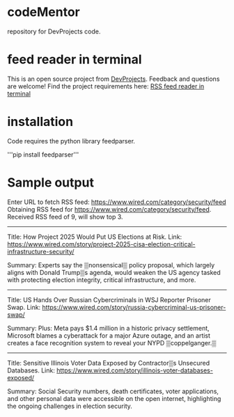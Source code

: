 # codeMentor
repository for DevProjects code.

# feed reader in terminal

This is an open source project from [DevProjects](http://www.codementor.io/projects). Feedback and questions are welcome!
Find the project requirements here: [RSS feed reader in terminal](https://www.codementor.io/projects/tool/rss-feed-reader-in-terminal-atx32jp82q)

# installation

Code requires the python library feedparser.

  '''pip install feedparser'''

# Sample output

Enter URL to fetch RSS feed:
https://www.wired.com/category/security/feed
Obtaining RSS feed for https://www.wired.com/category/security/feed.
Received RSS feed of 9, will show top 3.
****
Title: How Project 2025 Would Put US Elections at Risk.
Link: https://www.wired.com/story/project-2025-cisa-election-critical-infrastructure-security/

Summary: Experts say the ▒nonsensical▒ policy proposal, which largely aligns with Donald Trump▒s agenda, would weaken the US agency tasked with protecting election integrity, critical infrastructure, and more.

****
Title: US Hands Over Russian Cybercriminals in WSJ Reporter Prisoner Swap.
Link: https://www.wired.com/story/russia-cybercriminal-us-prisoner-swap/

Summary: Plus: Meta pays $1.4 million in a historic privacy settlement, Microsoft blames a cyberattack for a major Azure outage, and an artist creates a face recognition system to reveal your NYPD ▒coppelganger.▒

****
Title: Sensitive Illinois Voter Data Exposed by Contractor▒s Unsecured Databases.
Link: https://www.wired.com/story/illinois-voter-databases-exposed/

Summary: Social Security numbers, death certificates, voter applications, and other personal data were accessible on the open internet, highlighting the ongoing challenges in election security.
